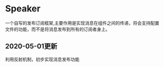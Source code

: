 # Speaker

一个自写的发布订阅框架,主要作用是实现消息在组件之间的传递，将会支持配置文件的功能，而不是将消息发布到所有的订阅者身上。

## 2020-05-01更新

利用反射机制，初步实现消息发布功能

